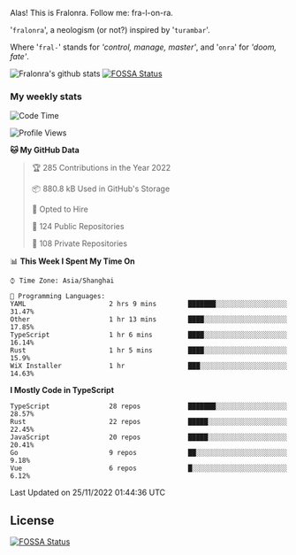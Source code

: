 Alas! This is Fralonra. Follow me: fra-l-on-ra.

'`fralonra`', a neologism (or not?) inspired by '`turambar`'.

Where '`fral-`' stands for *'control, manage, master'*, and '`onra`' for *'doom, fate'*.

![Fralonra's github stats](https://github-readme-stats.vercel.app/api?username=fralonra)
[![FOSSA Status](https://app.fossa.com/api/projects/git%2Bgithub.com%2Ffralonra%2Ffralonra.svg?type=shield)](https://app.fossa.com/projects/git%2Bgithub.com%2Ffralonra%2Ffralonra?ref=badge_shield)

### My weekly stats

<!--START_SECTION:waka-->
![Code Time](http://img.shields.io/badge/Code%20Time-3%2C068%20hrs%2010%20mins-blue)

![Profile Views](http://img.shields.io/badge/Profile%20Views-20-blue)

**🐱 My GitHub Data** 

> 🏆 285 Contributions in the Year 2022
 > 
> 📦 880.8 kB Used in GitHub's Storage 
 > 
> 💼 Opted to Hire
 > 
> 📜 124 Public Repositories 
 > 
> 🔑 108 Private Repositories  
 > 
📊 **This Week I Spent My Time On** 

```text
⌚︎ Time Zone: Asia/Shanghai

💬 Programming Languages: 
YAML                     2 hrs 9 mins        ███████░░░░░░░░░░░░░░░░░░   31.47% 
Other                    1 hr 13 mins        ████░░░░░░░░░░░░░░░░░░░░░   17.85% 
TypeScript               1 hr 6 mins         ████░░░░░░░░░░░░░░░░░░░░░   16.14% 
Rust                     1 hr 5 mins         ████░░░░░░░░░░░░░░░░░░░░░   15.9% 
WiX Installer            1 hr                ███░░░░░░░░░░░░░░░░░░░░░░   14.63%

```

**I Mostly Code in TypeScript** 

```text
TypeScript               28 repos            ███████░░░░░░░░░░░░░░░░░░   28.57% 
Rust                     22 repos            █████░░░░░░░░░░░░░░░░░░░░   22.45% 
JavaScript               20 repos            █████░░░░░░░░░░░░░░░░░░░░   20.41% 
Go                       9 repos             ██░░░░░░░░░░░░░░░░░░░░░░░   9.18% 
Vue                      6 repos             █░░░░░░░░░░░░░░░░░░░░░░░░   6.12%

```



 Last Updated on 25/11/2022 01:44:36 UTC
<!--END_SECTION:waka-->

## License
[![FOSSA Status](https://app.fossa.com/api/projects/git%2Bgithub.com%2Ffralonra%2Ffralonra.svg?type=large)](https://app.fossa.com/projects/git%2Bgithub.com%2Ffralonra%2Ffralonra?ref=badge_large)